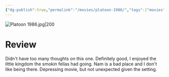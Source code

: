 ```yaml
---
{"dg-publish":true,"permalink":"/movies/platoon-1986/","tags":["movies"],"created":"2023-12-04","updated":"2025-03-13"}
---
```



![Platoon 1986.jpg|200](/img/user/_sys/Attachments/Platoon%201986.jpg)

# Review

Didn't have too many thoughts on this one. Definitely good, I enjoyed the little kingdom the smokin fellas had going. Nam is a bad place and I don't like being there. Depressing movie, but not unexpected given the setting.
